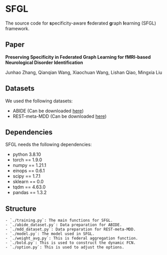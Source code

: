 # SFGL
The source code for **s**pecificity-aware **f**ederated **g**raph **l**earning (SFGL) framework.

## Paper
**Preserving Specificity in Federated Graph Learning for fMRI-based Neurological Disorder Identification**

Junhao Zhang, Qianqian Wang, Xiaochuan Wang, Lishan Qiao, Mingxia Liu

## Datasets
We used the following datasets:

- ABIDE (Can be downloaded [here](http://fcon_1000.projects.nitrc.org/indi/abide/))
- REST-meta-MDD (Can be downloaded [here](http://rfmri.org/REST-meta-MDD))

## Dependencies
SFGL needs the following dependencies:

- python 3.8.10
- torch == 1.9.0
- numpy == 1.21.1
- einops == 0.6.1
- scipy == 1.7.1
- sklearn == 0.0
- tqdm == 4.63.0
- pandas == 1.3.2

## Structure
    - `./training.py`: The main functions for SFGL.
    - `./abide_dataset.py`: Data preparation for ABIDE.
    - `./mdd_dataset.py`: Data preparation for REST-meta-MDD.
    - `./model.py`: The model used in SFGL.
    - `./weight_avg.py`: This is federal aggregation function.
    - `./bold.py`: This is used to construct the dynamic FCN.
    - `./option.py`: This is used to adjust the options.
